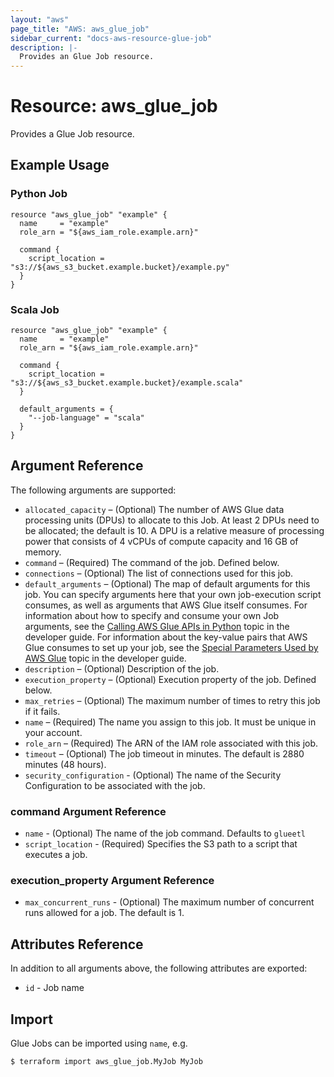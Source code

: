 ```yaml
---
layout: "aws"
page_title: "AWS: aws_glue_job"
sidebar_current: "docs-aws-resource-glue-job"
description: |-
  Provides an Glue Job resource.
---
```


# Resource: aws_glue_job

Provides a Glue Job resource.

## Example Usage

### Python Job

```hcl
resource "aws_glue_job" "example" {
  name     = "example"
  role_arn = "${aws_iam_role.example.arn}"

  command {
    script_location = "s3://${aws_s3_bucket.example.bucket}/example.py"
  }
}
```

### Scala Job

```hcl
resource "aws_glue_job" "example" {
  name     = "example"
  role_arn = "${aws_iam_role.example.arn}"

  command {
    script_location = "s3://${aws_s3_bucket.example.bucket}/example.scala"
  }

  default_arguments = {
    "--job-language" = "scala"
  }
}
```

## Argument Reference

The following arguments are supported:

* `allocated_capacity` – (Optional) The number of AWS Glue data processing units (DPUs) to allocate to this Job. At least 2 DPUs need to be allocated; the default is 10. A DPU is a relative measure of processing power that consists of 4 vCPUs of compute capacity and 16 GB of memory.
* `command` – (Required) The command of the job. Defined below.
* `connections` – (Optional) The list of connections used for this job.
* `default_arguments` – (Optional) The map of default arguments for this job. You can specify arguments here that your own job-execution script consumes, as well as arguments that AWS Glue itself consumes. For information about how to specify and consume your own Job arguments, see the [Calling AWS Glue APIs in Python](http://docs.aws.amazon.com/glue/latest/dg/aws-glue-programming-python-calling.html) topic in the developer guide. For information about the key-value pairs that AWS Glue consumes to set up your job, see the [Special Parameters Used by AWS Glue](http://docs.aws.amazon.com/glue/latest/dg/aws-glue-programming-python-glue-arguments.html) topic in the developer guide.
* `description` – (Optional) Description of the job.
* `execution_property` – (Optional) Execution property of the job. Defined below.
* `max_retries` – (Optional) The maximum number of times to retry this job if it fails.
* `name` – (Required) The name you assign to this job. It must be unique in your account.
* `role_arn` – (Required) The ARN of the IAM role associated with this job.
* `timeout` – (Optional) The job timeout in minutes. The default is 2880 minutes (48 hours).
* `security_configuration` - (Optional) The name of the Security Configuration to be associated with the job. 

### command Argument Reference

* `name` - (Optional) The name of the job command. Defaults to `glueetl`
* `script_location` - (Required) Specifies the S3 path to a script that executes a job.

### execution_property Argument Reference

* `max_concurrent_runs` - (Optional) The maximum number of concurrent runs allowed for a job. The default is 1.

## Attributes Reference

In addition to all arguments above, the following attributes are exported:

* `id` - Job name

## Import

Glue Jobs can be imported using `name`, e.g.

```
$ terraform import aws_glue_job.MyJob MyJob
```
